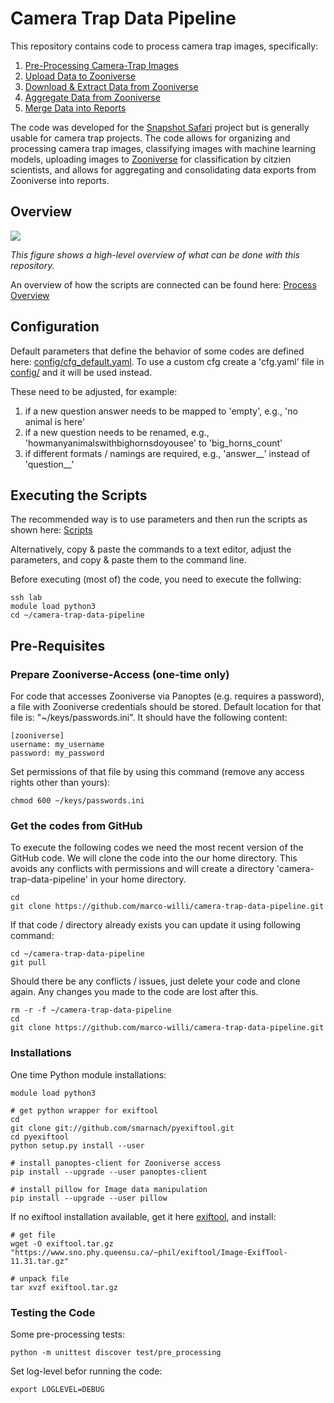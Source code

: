 # Camera Trap Data Pipeline
This repository contains code to process camera trap images, specifically:

1. [Pre-Processing Camera-Trap Images](docs/pre_processing.md)
2. [Upload Data to Zooniverse](docs/zooniverse_uploads.md)
3. [Download & Extract Data from Zooniverse](docs/zooniverse_exports.md)
4. [Aggregate Data from Zooniverse](docs/zooniverse_aggregations.md)
5. [Merge Data into Reports](docs/reporting.md)

The code was developed for the [Snapshot Safari](http://www.snapshotsafari.org) project but is generally usable for camera trap projects. The code allows for organizing and processing camera trap images, classifying images with machine learning models, uploading images to [Zooniverse](https://www.zooniverse.org) for classification by citzien scientists, and allows for aggregating and consolidating data exports from Zooniverse into reports.

## Overview

<img src="https://github.com/marco-willi/camera-trap-data-pipeline/blob/master/docs/code_repo_high_level_overview.png"/>

*This figure shows a high-level overview of what can be done with this repository.*

An overview of how the scripts are connected can be found here:
[Process Overview](docs/data_processing_overview.pdf)

## Configuration

Default parameters that define the behavior of some codes are defined here: [config/cfg_default.yaml](config/cfg_default.yaml). To use a custom cfg create a 'cfg.yaml' file in [config/](config/) and it will be used instead.

These need to be adjusted, for example:
1. if a new question answer needs to be mapped to 'empty', e.g., 'no animal is here'
2. if a new question needs to be renamed, e.g., 'howmanyanimalswithbighornsdoyousee' to 'big_horns_count'
3. if different formats / namings are required, e.g., 'answer__' instead of 'question__'

## Executing the Scripts

The recommended way is to use parameters and then run the scripts as shown here: [Scripts](scripts.sh)

Alternatively, copy & paste the commands to a text editor, adjust the parameters, and copy & paste them to the command line.

Before executing (most of) the code, you need to execute the follwing:
```
ssh lab
module load python3
cd ~/camera-trap-data-pipeline
```

## Pre-Requisites

### Prepare Zooniverse-Access (one-time only)

For code that accesses Zooniverse via Panoptes (e.g. requires a password),
a file with Zooniverse credentials should be stored. Default location for that file is:  "~/keys/passwords.ini". It should have the following content:

```
[zooniverse]
username: my_username
password: my_password
```

Set permissions of that file by using this command (remove any access rights other than yours):
```
chmod 600 ~/keys/passwords.ini
```

### Get the codes from GitHub

To execute the following codes we need the most recent version of the GitHub code. We will clone the code into the our home directory. This avoids any conflicts with permissions and will create a directory 'camera-trap-data-pipeline' in your home directory.

```
cd
git clone https://github.com/marco-willi/camera-trap-data-pipeline.git
```

If that code / directory already exists you can update it using following command:

```
cd ~/camera-trap-data-pipeline
git pull
```

Should there be any conflicts / issues, just delete your code and clone again. Any changes you made to the code are lost after this.
```
rm -r -f ~/camera-trap-data-pipeline
cd
git clone https://github.com/marco-willi/camera-trap-data-pipeline.git
```


### Installations

One time Python module installations:

```
module load python3

# get python wrapper for exiftool
cd
git clone git://github.com/smarnach/pyexiftool.git
cd pyexiftool
python setup.py install --user

# install panoptes-client for Zooniverse access
pip install --upgrade --user panoptes-client

# install pillow for Image data manipulation
pip install --upgrade --user pillow
```

If no exiftool installation available, get it here [exiftool](https://www.sno.phy.queensu.ca/~phil/exiftool/install.html), and install:
```
# get file
wget -O exiftool.tar.gz "https://www.sno.phy.queensu.ca/~phil/exiftool/Image-ExifTool-11.31.tar.gz"

# unpack file
tar xvzf exiftool.tar.gz
```

### Testing the Code

Some pre-processing tests:
```
python -m unittest discover test/pre_processing
```

Set log-level befor running the code:
```
export LOGLEVEL=DEBUG
```
